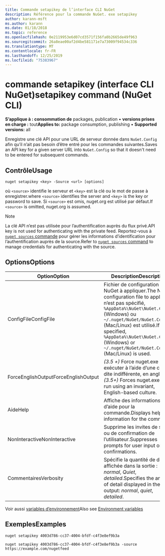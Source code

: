 ```yaml
---
title: Commande setapikey de l’interface CLI NuGet
description: Référence pour la commande NuGet. exe setapikey
author: karann-msft
ms.author: karann
ms.date: 01/18/2018
ms.topic: reference
ms.openlocfilehash: 0e2119953e6d07cd3571f156fa0b2665de49f963
ms.sourcegitcommit: 26a8eae00af2d4be581171e7a73009f94534c336
ms.translationtype: MT
ms.contentlocale: fr-FR
ms.lasthandoff: 12/25/2019
ms.locfileid: "75383967"
---
```

# <a name="setapikey-command-nuget-cli"></a><span data-ttu-id="b0186-103">commande setapikey (interface CLI NuGet)</span><span class="sxs-lookup"><span data-stu-id="b0186-103">setapikey command (NuGet CLI)</span></span>

<span data-ttu-id="b0186-104">**S’applique à : consommation de** packages, publication &bullet; **versions prises en charge :** tout</span><span class="sxs-lookup"><span data-stu-id="b0186-104">**Applies to:** package consumption, publishing &bullet; **Supported versions:** all</span></span>

<span data-ttu-id="b0186-105">Enregistre une clé API pour une URL de serveur donnée dans `NuGet.Config` afin qu’il n’ait pas besoin d’être entré pour les commandes suivantes.</span><span class="sxs-lookup"><span data-stu-id="b0186-105">Saves an API key for a given server URL into `NuGet.Config` so that it doesn't need to be entered for subsequent commands.</span></span>

## <a name="usage"></a><span data-ttu-id="b0186-106">Contrôle</span><span class="sxs-lookup"><span data-stu-id="b0186-106">Usage</span></span>

```cli
nuget setapikey <key> -Source <url> [options]
```

<span data-ttu-id="b0186-107">où `<source>` identifie le serveur et `<key>` est la clé ou le mot de passe à enregistrer.</span><span class="sxs-lookup"><span data-stu-id="b0186-107">where `<source>` identifies the server and `<key>` is the key or password to save.</span></span> <span data-ttu-id="b0186-108">Si `<source>` est omis, nuget.org est utilisé par défaut.</span><span class="sxs-lookup"><span data-stu-id="b0186-108">If `<source>` is omitted, nuget.org is assumed.</span></span>

> [!NOTE]
> <span data-ttu-id="b0186-109">La clé API n’est pas utilisée pour l’authentification auprès du flux privé.</span><span class="sxs-lookup"><span data-stu-id="b0186-109">API key is not used for authenticating with the private feed.</span></span> <span data-ttu-id="b0186-110">Reportez-vous à [`nuget sources` commande](../cli-reference/cli-ref-sources.md) pour gérer les informations d’identification pour l’authentification auprès de la source.</span><span class="sxs-lookup"><span data-stu-id="b0186-110">Refer to [`nuget sources` command](../cli-reference/cli-ref-sources.md) to manage credentials for authenticating with the source.</span></span>

## <a name="options"></a><span data-ttu-id="b0186-111">Options</span><span class="sxs-lookup"><span data-stu-id="b0186-111">Options</span></span>

| <span data-ttu-id="b0186-112">Option</span><span class="sxs-lookup"><span data-stu-id="b0186-112">Option</span></span> | <span data-ttu-id="b0186-113">Description</span><span class="sxs-lookup"><span data-stu-id="b0186-113">Description</span></span> |
| --- | --- |
| <span data-ttu-id="b0186-114">ConfigFile</span><span class="sxs-lookup"><span data-stu-id="b0186-114">ConfigFile</span></span> | <span data-ttu-id="b0186-115">Fichier de configuration NuGet à appliquer.</span><span class="sxs-lookup"><span data-stu-id="b0186-115">The NuGet configuration file to apply.</span></span> <span data-ttu-id="b0186-116">S’il n’est pas spécifié, `%AppData%\NuGet\NuGet.Config` (Windows) ou `~/.nuget/NuGet/NuGet.Config` (Mac/Linux) est utilisé.</span><span class="sxs-lookup"><span data-stu-id="b0186-116">If not specified, `%AppData%\NuGet\NuGet.Config` (Windows) or `~/.nuget/NuGet/NuGet.Config` (Mac/Linux) is used.</span></span>|
| <span data-ttu-id="b0186-117">ForceEnglishOutput</span><span class="sxs-lookup"><span data-stu-id="b0186-117">ForceEnglishOutput</span></span> | <span data-ttu-id="b0186-118">*(3.5 +)* Force nuget.exe pour exécuter à l’aide d’une culture dite indifférente, en anglais.</span><span class="sxs-lookup"><span data-stu-id="b0186-118">*(3.5+)* Forces nuget.exe to run using an invariant, English-based culture.</span></span> |
| <span data-ttu-id="b0186-119">Aide</span><span class="sxs-lookup"><span data-stu-id="b0186-119">Help</span></span> | <span data-ttu-id="b0186-120">Affiche des informations d’aide pour la commande.</span><span class="sxs-lookup"><span data-stu-id="b0186-120">Displays help information for the command.</span></span> |
| <span data-ttu-id="b0186-121">NonInteractive</span><span class="sxs-lookup"><span data-stu-id="b0186-121">NonInteractive</span></span> | <span data-ttu-id="b0186-122">Supprime les invites de saisie ou de confirmation de l’utilisateur.</span><span class="sxs-lookup"><span data-stu-id="b0186-122">Suppresses prompts for user input or confirmations.</span></span> |
| <span data-ttu-id="b0186-123">Commentaires</span><span class="sxs-lookup"><span data-stu-id="b0186-123">Verbosity</span></span> | <span data-ttu-id="b0186-124">Spécifie la quantité de détails affichée dans la sortie : *normal*, *Quiet*, *detailed*.</span><span class="sxs-lookup"><span data-stu-id="b0186-124">Specifies the amount of detail displayed in the output: *normal*, *quiet*, *detailed*.</span></span> |

<span data-ttu-id="b0186-125">Voir aussi [variables d’environnement](cli-ref-environment-variables.md)</span><span class="sxs-lookup"><span data-stu-id="b0186-125">Also see [Environment variables](cli-ref-environment-variables.md)</span></span>

## <a name="examples"></a><span data-ttu-id="b0186-126">Exemples</span><span class="sxs-lookup"><span data-stu-id="b0186-126">Examples</span></span>

```cli
nuget setapikey 4003d786-cc37-4004-bfdf-c4f3e8ef9b3a

nuget setapikey 4003d786-cc37-4004-bfdf-c4f3e8ef9b3a -source https://example.com/nugetfeed
```
